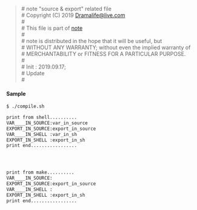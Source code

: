 > \# note "source & export" related file  
\# Copyright (C) 2019 Dramalife@live.com  
\#   
\# This file is part of [note](https://github.com/Dramalife/note.git)  
\#   
\# note is distributed in the hope that it will be useful, but  
\# WITHOUT ANY WARRANTY; without even the implied warranty of  
\# MERCHANTABILITY or FITNESS FOR A PARTICULAR PURPOSE.  
\#  
\# Init : 2019.09.17;  
\# Update   
\#  
  


#### Sample

```bash
$ ./compile.sh

print from shell..........
VAR____IN_SOURCE:var_in_source
EXPORT_IN_SOURCE:export_in_source
VAR____IN_SHELL :var_in_sh
EXPORT_IN_SHELL :export_in_sh
print end.................




print from make..........
VAR____IN_SOURCE:
EXPORT_IN_SOURCE:export_in_source
VAR____IN_SHELL :
EXPORT_IN_SHELL :export_in_sh
print end.................

```

